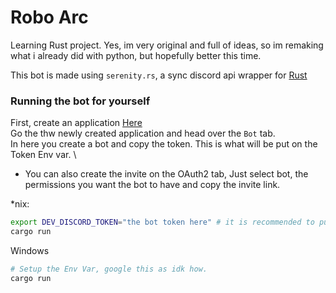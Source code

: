 # Robo Arc
Learning Rust project. Yes, im very original and full of ideas, so im remaking what i already did with python, but hopefully better this time.

This bot is made using `serenity.rs`, a sync discord api wrapper for [Rust](https://www.rust-lang.org/)

### Running the bot for yourself
First, create an application [Here](https://discordapp.com/developers/applications/)
\
Go the thw newly created application and head over the `Bot` tab.
\
In here you create a bot and copy the token. This is what will be put on the Token Env var.
\
- You can also create the invite on the OAuth2 tab, Just select bot, the permissions you want the bot to have and copy the invite link.

*nix:
```bash
export DEV_DISCORD_TOKEN="the bot token here" # it is recommended to put this inside ~/.profile so you don't have to run it every time you want to run the bot.
cargo run
```

Windows
```bash
# Setup the Env Var, google this as idk how.
cargo run
```
